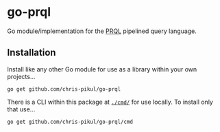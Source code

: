 # go-prql

Go module/implementation for the [PRQL](https://prql-lang.org) pipelined query language.

## Installation

Install like any other Go module for use as a library within your own projects...

```terminal
go get github.com/chris-pikul/go-prql
```

There is a CLI within this package at [`./cmd/`](./cmd/) for use locally. To install only that
use...

```terminal
go get github.com/chris-pikul/go-prql/cmd
```
